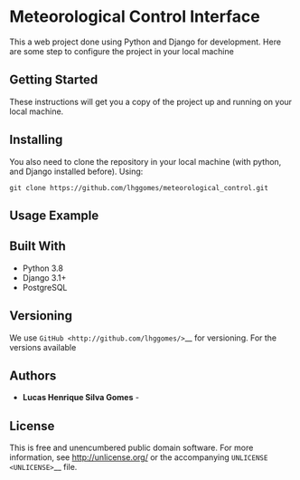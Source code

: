 # Meteorological Control Interface

This a web project done using Python and Django for development. 
Here are some step to configure the project in your local machine

Getting Started
---------------

These instructions will get you a copy of the project up and running on
your local machine.

Installing
----------
You also need to clone the repository in your local machine (with python, and Django installed before).
Using: 

    git clone https://github.com/lhggomes/meteorological_control.git

Usage Example
----------


Built With
----------

- Python 3.8
- Django 3.1+
- PostgreSQL

Versioning
----------

We use `GitHub <http://github.com/lhggomes/>`__ for versioning. For the
versions available

Authors
-------

-  **Lucas Henrique Silva Gomes** - 

License
-------

This is free and unencumbered public domain software. For more
information, see http://unlicense.org/ or the accompanying
`UNLICENSE <UNLICENSE>`__ file.
